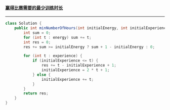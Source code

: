 #### <a href="https://leetcode.cn/problems/minimum-hours-of-training-to-win-a-competition/">赢得比赛需要的最少训练时长</a>

----------------

```java
class Solution {
    public int minNumberOfHours(int initialEnergy, int initialExperience, int[] energy, int[] experience) {
        int sum = 0;
        for (int t : energy) sum += t;
        int res = 0;
        res += sum >= initialEnergy ? sum + 1 - initialEnergy : 0;

        for (int t : experience) {
            if (initialExperience <= t) {
                res += t - initialExperience + 1;
                initialExperience = 2 * t + 1;
            } else {
                initialExperience += t;
            }
        }
        return res;
    }
}
```

